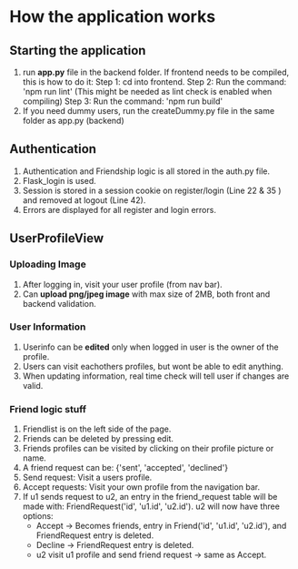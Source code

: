 # How the application works

## Starting the application
1. run **app.py** file in the backend folder.
    If frontend needs to be compiled, this is how to do it:
    Step 1: cd into frontend.
    Step 2: Run the command: 'npm run lint' (This might be needed as lint check is enabled when compiling)
    Step 3: Run the command: 'npm run build'
2. If you need dummy users, run the createDummy.py file in the same folder as app.py (backend)

## Authentication
1. Authentication and Friendship logic is all stored in the auth.py file.
2. Flask_login is used.
3. Session is stored in a session cookie on register/login (Line 22 & 35 ) and removed at logout (Line 42).
4. Errors are displayed for all register and login errors.

## UserProfileView
### Uploading Image
1. After logging in, visit your user profile  (from nav bar).
2. Can **upload png/jpeg image** with max size of 2MB, both front and backend validation.

### User Information
1. Userinfo can be **edited** only when logged in user is the owner of the profile.
2. Users can visit eachothers profiles, but wont be able to edit anything.
3. When updating information, real time check will tell user if changes are valid.

### Friend logic stuff
1. Friendlist is on the left side of the page.
2. Friends can be deleted by pressing edit.
3. Friends profiles can be visited by clicking on their profile picture or name.
4. A friend request can be: {'sent', 'accepted', 'declined'}
5. Send request: Visit a users profile.
6. Accept requests: Visit your own profile from the navigation bar.
7. If u1 sends request to u2, an entry in the friend_request table will be made with: FriendRequest('id', 'u1.id', 'u2.id').
   u2 will now have three options:
    * Accept -> Becomes friends, entry in Friend('id', 'u1.id', 'u2.id'), and FriendRequest entry is deleted.
    * Decline -> FriendRequest entry is deleted.
    * u2 visit u1 profile and send friend request -> same as Accept.












